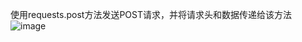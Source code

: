 使用requests.post方法发送POST请求，并将请求头和数据传递给该方法
![image](https://github.com/0733wcr/wcr/assets/143589454/c4043565-da5f-4117-b6aa-13309afa2137)
